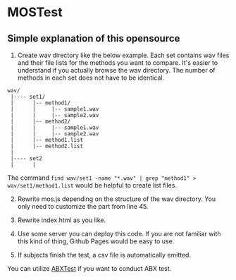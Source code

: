# MOSTest

## Simple explanation of this opensource

1. Create wav directory like the below example. Each set contains wav files and their file lists for the methods you want to compare. It's easier to understand if you actually browse the wav directory. The number of methods in each set does not have to be identical.

```
wav/
 |---- set1/
 |      |-- method1/
 |      |     |-- sample1.wav
 |      |     |-- sample2.wav
 |      |-- method2/
 |      |     |-- sample1.wav
 |      |     |-- sample2.wav
 |      |-- method1.list
 |      |-- method2.list
 |
 |---- set2
 |      |
 ```

 The command ```find wav/set1 -name "*.wav" | grep "method1" > wav/set1/method1.list``` would be helpful to create list files.

2. Rewrite mos.js depending on the structure of the wav directory. You only need to customize the part from line 45.

3. Rewrite index.html as you like.

4. Use some server you can deploy this code. If you are not familiar with this kind of thing, Github Pages would be easy to use.

5. If subjects finish the test, a csv file is automatically emitted.

You can utilize [ABXTest](https://github.com/chomeyama/ABXTest) if you want to conduct ABX test.
